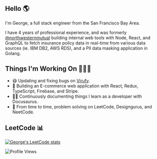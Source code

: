 ## Hello 🌎

I'm George, a full stack engineer from the San Francisco Bay Area. 

I have 4 years of professional experience, and was formerly [@northwesternmutual](https://github.com/northwesternmutual) building internal web tools with Node, React, and GraphQL to fetch insurance policy data in real-time from various data sources (ie. IBM DB2, AWS RDS), and a PII data masking application in Golang.

## Things I'm Working On 🧑🏻‍💻

- 😷 Updating and fixing bugs on [Virufy](https://www.virufy.org/).
- 🛒 Building an E-commerce web application with React, Redux, TypeScript, Firebase, and Stripe.
- ✍🏻 Continuously documenting things I learn as a developer with Docusaurus.
- 🧐 From time to time, problem solving on LeetCode, Designgurus, and NeetCode.


## LeetCode 📊
[![George's LeetCode stats](https://leetcode-stats-six.vercel.app/?username=gevu0ng&theme=dark)](https://github.com/KnlnKS/leetcode-stats)

![Profile Views](https://komarev.com/ghpvc/?username=gevuong&color=yellow)
